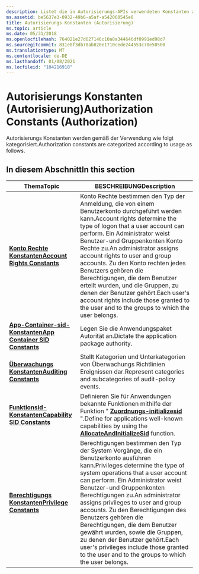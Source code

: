 ```yaml
---
description: Listet die in Autorisierungs-APIs verwendeten Konstanten auf.
ms.assetid: be5637e3-0932-49b6-a5af-a542060545e0
title: Autorisierungs Konstanten (Autorisierung)
ms.topic: article
ms.date: 05/31/2018
ms.openlocfilehash: 764021e27d627146c10a8a344646df0991ed98d7
ms.sourcegitcommit: 831e8f3db78ab820e1710cede244553c70e50500
ms.translationtype: MT
ms.contentlocale: de-DE
ms.lasthandoff: 01/08/2021
ms.locfileid: "104216918"
---
```

# <a name="authorization-constants-authorization"></a><span data-ttu-id="42d32-103">Autorisierungs Konstanten (Autorisierung)</span><span class="sxs-lookup"><span data-stu-id="42d32-103">Authorization Constants (Authorization)</span></span>

<span data-ttu-id="42d32-104">Autorisierungs Konstanten werden gemäß der Verwendung wie folgt kategorisiert.</span><span class="sxs-lookup"><span data-stu-id="42d32-104">Authorization constants are categorized according to usage as follows.</span></span>

## <a name="in-this-section"></a><span data-ttu-id="42d32-105">In diesem Abschnitt</span><span class="sxs-lookup"><span data-stu-id="42d32-105">In this section</span></span>



| <span data-ttu-id="42d32-106">Thema</span><span class="sxs-lookup"><span data-stu-id="42d32-106">Topic</span></span>                                                                         | <span data-ttu-id="42d32-107">BESCHREIBUNG</span><span class="sxs-lookup"><span data-stu-id="42d32-107">Description</span></span>                                                                                                                                                                                                                                                          |
|-------------------------------------------------------------------------------|----------------------------------------------------------------------------------------------------------------------------------------------------------------------------------------------------------------------------------------------------------------------|
| [<span data-ttu-id="42d32-108">**Konto Rechte Konstanten**</span><span class="sxs-lookup"><span data-stu-id="42d32-108">**Account Rights Constants**</span></span>](account-rights-constants.md)<br/>       | <span data-ttu-id="42d32-109">Konto Rechte bestimmen den Typ der Anmeldung, die von einem Benutzerkonto durchgeführt werden kann.</span><span class="sxs-lookup"><span data-stu-id="42d32-109">Account rights determine the type of logon that a user account can perform.</span></span> <span data-ttu-id="42d32-110">Ein Administrator weist Benutzer-und Gruppenkonten Konto Rechte zu.</span><span class="sxs-lookup"><span data-stu-id="42d32-110">An administrator assigns account rights to user and group accounts.</span></span> <span data-ttu-id="42d32-111">Zu den Konto rechten jedes Benutzers gehören die Berechtigungen, die dem Benutzer erteilt wurden, und die Gruppen, zu denen der Benutzer gehört.</span><span class="sxs-lookup"><span data-stu-id="42d32-111">Each user's account rights include those granted to the user and to the groups to which the user belongs.</span></span><br/> |
| [<span data-ttu-id="42d32-112">**App-Container-sid-Konstanten**</span><span class="sxs-lookup"><span data-stu-id="42d32-112">**App Container SID Constants**</span></span>](app-container-sid-constants.md)<br/> | <span data-ttu-id="42d32-113">Legen Sie die Anwendungspaket Autorität an.</span><span class="sxs-lookup"><span data-stu-id="42d32-113">Dictate the application package authority.</span></span><br/>                                                                                                                                                                                                                |
| [<span data-ttu-id="42d32-114">**Überwachungs Konstanten**</span><span class="sxs-lookup"><span data-stu-id="42d32-114">**Auditing Constants**</span></span>](auditing-constants.md)<br/>                   | <span data-ttu-id="42d32-115">Stellt Kategorien und Unterkategorien von Überwachungs Richtlinien Ereignissen dar.</span><span class="sxs-lookup"><span data-stu-id="42d32-115">Represent categories and subcategories of audit-policy events.</span></span><br/>                                                                                                                                                                                            |
| [<span data-ttu-id="42d32-116">**Funktionsid-Konstanten**</span><span class="sxs-lookup"><span data-stu-id="42d32-116">**Capability SID Constants**</span></span>](capability-sid-constants.md)<br/>       | <span data-ttu-id="42d32-117">Definieren Sie für Anwendungen bekannte Funktionen mithilfe der Funktion " [**Zuordnungs-initializesid**](/windows/win32/api/securitybaseapi/nf-securitybaseapi-allocateandinitializesid) ".</span><span class="sxs-lookup"><span data-stu-id="42d32-117">Define for applications well-known capabilities by using the [**AllocateAndInitializeSid**](/windows/win32/api/securitybaseapi/nf-securitybaseapi-allocateandinitializesid) function.</span></span><br/>                                                                                                                       |
| [<span data-ttu-id="42d32-118">**Berechtigungs Konstanten**</span><span class="sxs-lookup"><span data-stu-id="42d32-118">**Privilege Constants**</span></span>](privilege-constants.md)<br/>                 | <span data-ttu-id="42d32-119">Berechtigungen bestimmen den Typ der System Vorgänge, die ein Benutzerkonto ausführen kann.</span><span class="sxs-lookup"><span data-stu-id="42d32-119">Privileges determine the type of system operations that a user account can perform.</span></span> <span data-ttu-id="42d32-120">Ein Administrator weist Benutzer-und Gruppenkonten Berechtigungen zu.</span><span class="sxs-lookup"><span data-stu-id="42d32-120">An administrator assigns privileges to user and group accounts.</span></span> <span data-ttu-id="42d32-121">Zu den Berechtigungen des Benutzers gehören die Berechtigungen, die dem Benutzer gewährt wurden, sowie die Gruppen, zu denen der Benutzer gehört.</span><span class="sxs-lookup"><span data-stu-id="42d32-121">Each user's privileges include those granted to the user and to the groups to which the user belongs.</span></span><br/> |



 


 

